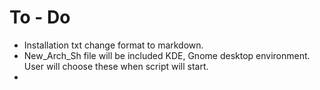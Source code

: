 # To - Do

- Installation txt change format to markdown.
- New_Arch_Sh file will be included KDE, Gnome desktop environment. User will choose these when script will start.
- 
